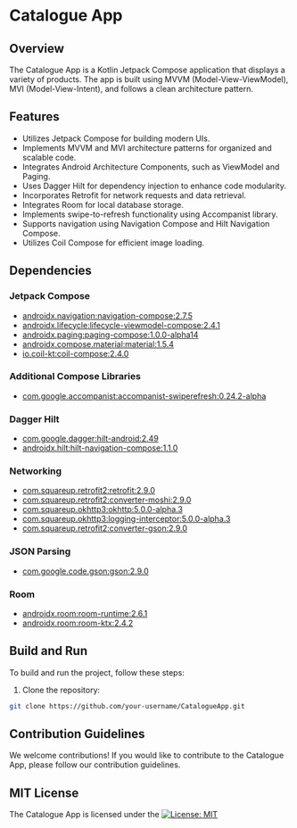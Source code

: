 # Catalogue App

## Overview

The Catalogue App is a Kotlin Jetpack Compose application that displays a variety of products. The app is built using MVVM (Model-View-ViewModel), MVI (Model-View-Intent), and follows a clean architecture pattern.

## Features

- Utilizes Jetpack Compose for building modern UIs.
- Implements MVVM and MVI architecture patterns for organized and scalable code.
- Integrates Android Architecture Components, such as ViewModel and Paging.
- Uses Dagger Hilt for dependency injection to enhance code modularity.
- Incorporates Retrofit for network requests and data retrieval.
- Integrates Room for local database storage.
- Implements swipe-to-refresh functionality using Accompanist library.
- Supports navigation using Navigation Compose and Hilt Navigation Compose.
- Utilizes Coil Compose for efficient image loading.

## Dependencies

### Jetpack Compose
- [androidx.navigation:navigation-compose:2.7.5](https://developer.android.com/jetpack/androidx/releases/navigation)
- [androidx.lifecycle:lifecycle-viewmodel-compose:2.4.1](https://developer.android.com/jetpack/androidx/releases/lifecycle)
- [androidx.paging:paging-compose:1.0.0-alpha14](https://developer.android.com/jetpack/androidx/releases/paging)
- [androidx.compose.material:material:1.5.4](https://developer.android.com/jetpack/androidx/releases/compose-material)
- [io.coil-kt:coil-compose:2.4.0](https://coil-kt.github.io/coil/compose)

### Additional Compose Libraries
- [com.google.accompanist:accompanist-swiperefresh:0.24.2-alpha](https://github.com/google/accompanist)

### Dagger Hilt
- [com.google.dagger:hilt-android:2.49](https://dagger.dev/hilt/)
- [androidx.hilt:hilt-navigation-compose:1.1.0](https://dagger.dev/hilt/navigation-compose)

### Networking
- [com.squareup.retrofit2:retrofit:2.9.0](https://square.github.io/retrofit/)
- [com.squareup.retrofit2:converter-moshi:2.9.0](https://github.com/square/retrofit)
- [com.squareup.okhttp3:okhttp:5.0.0-alpha.3](https://square.github.io/okhttp/)
- [com.squareup.okhttp3:logging-interceptor:5.0.0-alpha.3](https://github.com/square/okhttp)
- [com.squareup.retrofit2:converter-gson:2.9.0](https://github.com/square/retrofit)

### JSON Parsing
- [com.google.code.gson:gson:2.9.0](https://github.com/google/gson)

### Room
- [androidx.room:room-runtime:2.6.1](https://developer.android.com/jetpack/androidx/releases/room)
- [androidx.room:room-ktx:2.4.2](https://developer.android.com/jetpack/androidx/releases/room)

## Build and Run

To build and run the project, follow these steps:

1. Clone the repository:

```bash
git clone https://github.com/your-username/CatalogueApp.git
```

## Contribution Guidelines
We welcome contributions! If you would like to contribute to the Catalogue App, please follow our contribution guidelines.

## MIT License

The Catalogue App is licensed under the
[![License: MIT](https://img.shields.io/badge/License-MIT-yellow.svg)](https://opensource.org/licenses/MIT)

